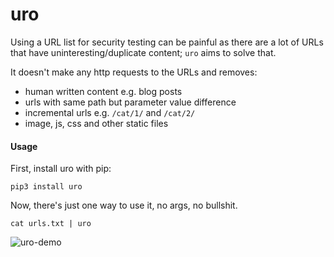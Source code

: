 # uro
Using a URL list for security testing can be painful as there are a lot of URLs that have uninteresting/duplicate content; `uro` aims to solve that.

It doesn't make any http requests to the URLs and removes:
- human written content e.g. blog posts
- urls with same path but parameter value difference
- incremental urls e.g. `/cat/1/` and `/cat/2/`
- image, js, css and other static files

#### Usage
First, install uro with pip:
```
pip3 install uro
```
Now, there's just one way to use it, no args, no bullshit.
```
cat urls.txt | uro
```

![uro-demo](https://i.ibb.co/x2tWCC5/uro-demo.png)
